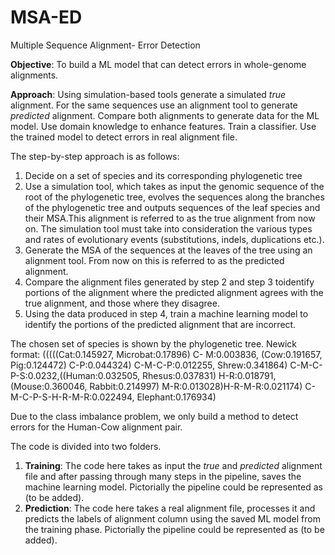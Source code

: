 # MSA-ED
Multiple Sequence Alignment- Error Detection

**Objective**: To build a ML model that can detect errors in whole-genome alignments.

**Approach**: Using simulation-based tools generate a simulated *true* alignment. For the same sequences use an alignment tool to generate *predicted* alignment. Compare both alignments to generate data for the ML model. Use domain knowledge to enhance features. Train a classifier. Use the trained model to detect errors in real alignment file. 

The step-by-step approach is as follows:
1. Decide on a set of species and its corresponding phylogenetic tree
2. Use a simulation tool, which takes as input the genomic sequence of the root of the phylogenetic tree, evolves the sequences along the branches of the phylogenetic tree and outputs sequences of the leaf species and their MSA.This alignment is referred to as the true alignment from now on. The simulation tool must take into consideration the various types and rates of evolutionary events (substitutions, indels, duplications etc.).
3. Generate the MSA of the sequences at the leaves of the tree using an alignment tool. From now on this is referred to as the predicted alignment.
4. Compare the alignment files generated by step 2 and step 3 toidentify portions of the alignment where the predicted alignment agrees with the true alignment, and those where they disagree.
5. Using the data produced in step 4, train a machine learning model to identify the portions of the predicted alignment that are incorrect.

The chosen set of species is shown by the phylogenetic tree. Newick format: (((((Cat:0.145927, Microbat:0.17896) C- M:0.003836, (Cow:0.191657, Pig:0.124472) C-P:0.044324) C-M-C-P:0.012255, Shrew:0.341864) C-M-C-P-S:0.0232,((Human:0.032505, Rhesus:0.037831) H-R:0.018791,(Mouse:0.360046, Rabbit:0.214997) M-R:0.013028)H-R-M-R:0.021174) C-M-C-P-S-H-R-M-R:0.022494, Elephant:0.176934) 

Due to the class imbalance problem, we only build a method to detect errors for the Human-Cow alignment pair.

The code is divided into two folders. 
1. **Training**: The code here takes as input the *true* and *predicted* alignment file and after passing through many steps in the pipeline, saves the machine learning model. Pictorially the pipeline could be represented as (to be added).
2. **Prediction**: The code here takes a real alignment file, processes it and predicts the labels of alignment column using the saved ML model from the training phase. Pictorially the pipeline could be represented as (to be added).
